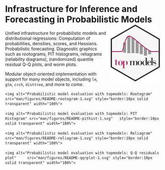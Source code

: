 
<!-- README.md is generated from README.Rmd. Please edit that file and run rmarkdown::render("README.Rmd") -->
# Infrastructure for Inference and Forecasting in Probabilistic Models <img src="man/figures/logo_hex.png" align="right" alt="" width="160px" style="padding: 0 0 0 0.5em;" />

Unified infrastructure for probabilistic models and distributional regressions: Computation of probabilities, densities, scores, and Hessians. Probabilistic forecasting. Diagnostic graphics such as rootograms, PIT histograms, reliagrams (reliability diagrams), (randomized) quantile residual Q-Q plots, and worm plots.

Modular object-oriented implementation with support for many model objects, including `lm`, `glm`, `crch`, `disttree`, and more to come.

    <img alt="Probabilistic model evaluation with topmodels: Rootogram"     src="man/figures/README-rootogram-1.svg" style="border:10px solid transparent" width="100%">

    <img alt="Probabilistic model evaluation with topmodels: PIT Histogram" src="man/figures/README-pithist-1.svg"   style="border:10px solid transparent" width="100%">

    <img alt="Probabilistic model evaluation with topmodels: Reliagram"     src="man/figures/README-reliagram-1.svg" style="border:10px solid transparent" width="100%">

    <img alt="Probabilistic model evaluation with topmodels: Q-Q residuals plot"     src="man/figures/README-qqrplot-1.svg" style="border:10px solid transparent" width="100%">
